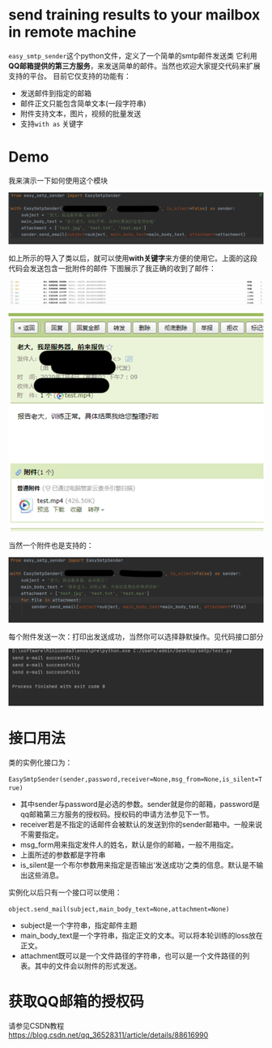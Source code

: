 # send training results to your mailbox in remote machine
`easy_smtp_sender`这个python文件，定义了一个简单的smtp邮件发送类
它利用**QQ邮箱提供的第三方服务**，来发送简单的邮件。当然也欢迎大家提交代码来扩展支持的平台。
目前它仅支持的功能有：
* 发送邮件到指定的邮箱
* 邮件正文只能包含简单文本(一段字符串)
* 附件支持文本，图片，视频的批量发送
* 支持`with as` 关键字
# Demo
我来演示一下如何使用这个模块

![image](https://github.com/DaoiestFire/easy_smtp_sender/blob/master/images/Snipaste_2020-07-04_19-07-03.png)

如上所示的导入了类以后，就可以使用**with关键字**来方便的使用它。上面的这段代码会发送包含一批附件的邮件
下图展示了我正确的收到了邮件：

![image](https://github.com/DaoiestFire/easy_smtp_sender/blob/master/images/Snipaste_2020-07-04_19-12-21.png)

![image](https://github.com/DaoiestFire/easy_smtp_sender/blob/master/images/Snipaste_2020-07-04_19-12-38.png)

当然一个附件也是支持的：

![image](https://github.com/DaoiestFire/easy_smtp_sender/blob/master/images/Snipaste_2020-07-04_19-09-12.png)

每个附件发送一次：打印出发送成功，当然你可以选择静默操作。见代码接口部分

![image](https://github.com/DaoiestFire/easy_smtp_sender/blob/master/images/Snipaste_2020-07-04_19-09-38.png)

# 接口用法
类的实例化接口为：

`EasySmtpSender(sender,password,receiver=None,msg_from=None,is_silent=True)`

* 其中sender与password是必选的参数。sender就是你的邮箱，password是qq邮箱第三方服务的授权码。授权码的申请方法参见下一节。
* receiver若是不指定的话邮件会被默认的发送到你的sender邮箱中。一般来说不需要指定。
* msg_form用来指定发件人的姓名，默认是你的邮箱，一般不用指定。
* 上面所述的参数都是字符串
* is_silent是一个布尔参数用来指定是否输出‘发送成功’之类的信息。默认是不输出这些消息。

实例化以后只有一个接口可以使用：

`object.send_mail(subject,main_body_text=None,attachment=None)`

* subject是一个字符串，指定邮件主题
* main_body_text是一个字符串，指定正文的文本。可以将本轮训练的loss放在正文。
* attachment既可以是一个文件路径的字符串，也可以是一个文件路径的列表。其中的文件会以附件的形式发送。

# 获取QQ邮箱的授权码

请参见CSDN教程 https://blog.csdn.net/qq_36528311/article/details/88616990
